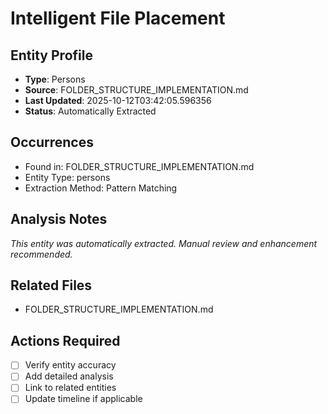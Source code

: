 # Intelligent File Placement

## Entity Profile
- **Type**: Persons
- **Source**: FOLDER_STRUCTURE_IMPLEMENTATION.md
- **Last Updated**: 2025-10-12T03:42:05.596356
- **Status**: Automatically Extracted

## Occurrences
- Found in: FOLDER_STRUCTURE_IMPLEMENTATION.md
- Entity Type: persons
- Extraction Method: Pattern Matching

## Analysis Notes
*This entity was automatically extracted. Manual review and enhancement recommended.*

## Related Files
- FOLDER_STRUCTURE_IMPLEMENTATION.md

## Actions Required
- [ ] Verify entity accuracy
- [ ] Add detailed analysis
- [ ] Link to related entities
- [ ] Update timeline if applicable
